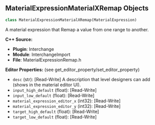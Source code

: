 ## MaterialExpressionMaterialXRemap Objects

```python
class MaterialExpressionMaterialXRemap(MaterialExpression)
```

A material expression that Remap a value from one range to another.

**C++ Source:**

- **Plugin**: Interchange
- **Module**: InterchangeImport
- **File**: MaterialExpressionRemap.h

**Editor Properties:** (see get_editor_property/set_editor_property)

- ``desc`` (str):  [Read-Write] A description that level designers can add (shows in the material editor UI).
- ``input_high_default`` (float):  [Read-Write]
- ``input_low_default`` (float):  [Read-Write]
- ``material_expression_editor_x`` (int32):  [Read-Write]
- ``material_expression_editor_y`` (int32):  [Read-Write]
- ``target_high_default`` (float):  [Read-Write]
- ``target_low_default`` (float):  [Read-Write]

<a id="unreal.MaterialExpressionRemap"></a>